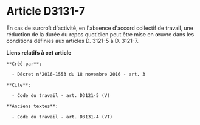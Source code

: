 # Article D3131-7

En cas de surcroît d'activité, en l'absence d'accord collectif de travail, une réduction de la durée du repos quotidien peut
être mise en œuvre dans les conditions définies aux articles D. 3121-5 à D. 3121-7.

**Liens relatifs à cet article**

	**Créé par**:

	  - Décret n°2016-1553 du 18 novembre 2016 - art. 3

	**Cite**:

	  - Code du travail - art. D3121-5 (V)

	**Anciens textes**:

	  - Code du travail - art. D3131-4 (VT)
